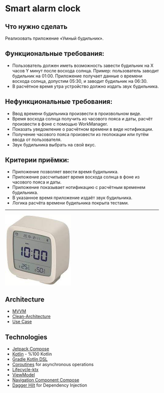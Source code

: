 # Smart alarm clock

## Что нужно сделать

Реализовать приложение «Умный будильник».

## Функциональные требования:

- Пользователь должен иметь возможность завести будильник на Х часов Y минут после восхода солнца.
  Пример: пользователь заводит будильник на 01:00. Приложение получает данные о времени восхода солнца,
  допустим 05:30, и заводит будильник на 06:30.
- В расчётное время утра устройство должно издать звук будильника.

## Нефункциональные требования:

- Ввод времени будильника произвести в произвольном виде.
- Время восхода солнца получить из часового пояса и даты, расчёт произвести в фоне с помощью WorkManager.
- Показать уведомление о расчётном времени в виде нотификации.
- Получение часового пояса произвести из геолокации или путём ввода от пользователя.
- Звук будильника выбрать на свой вкус.

## Критерии приёмки:

- Приложение позволяет ввести время будильника.
- Приложение рассчитывает время восхода солнца в фоне из часового пояса и даты.
- Приложение показывает нотификацию с расчётным временем будильника.
- В указанное время приложение издаёт звук будильника.
- Логика расчёта времени будильника покрыта тестами.

---
![Clock](/img/clock.jpg)

## Architecture

- [MVVM](https://ru.wikipedia.org/wiki/Model-View-ViewModel)
- [Clean-Architecture](https://blog.cleancoder.com/uncle-bob/2012/08/13/the-clean-architecture.html)
- [Use Case](https://en.wikipedia.org/wiki/Use_case)

## Technologies

- [Jetpack Compose](https://developer.android.com/jetpack/compose)
- [Kotlin](https://kotlinlang.org) - %100 Kotlin
- [Gradle Kotlin DSL](https://docs.gradle.org/current/userguide/kotlin_dsl.html)
- [Coroutines](https://github.com/Kotlin/kotlinx.coroutines) for asynchronous operations
- [Lifecycle-ktx](https://developer.android.com/kotlin/ktx)
- [ViewModel](https://developer.android.com/topic/libraries/architecture/viewmodel)
- [Navigation Component Compose](https://developer.android.com/jetpack/compose/navigation)
- [Dagger Hilt](https://developer.android.com/training/dependency-injection/hilt-android) for Dependency Injection
